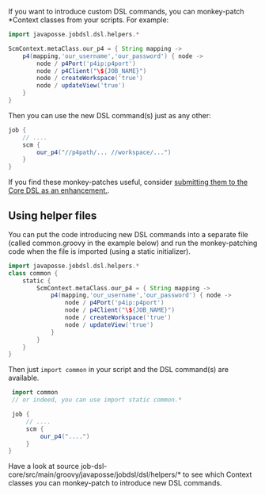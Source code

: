 If you want to introduce custom DSL commands, you can monkey-patch *Context classes from your scripts. For example:
```groovy
import javaposse.jobdsl.dsl.helpers.*

ScmContext.metaClass.our_p4 = { String mapping ->
    p4(mapping,'our_username','our_password') { node ->
        node / p4Port('p4ip:p4port')
        node / p4Client("\${JOB_NAME}")
        node / createWorkspace('true')
        node / updateView('true')
    }
}
```
Then you can use the new DSL command(s) just as any other:
```groovy
job {  
    // ....
    scm {
        our_p4("//p4path/... //workspace/...")
    }
}
```
If you find these monkey-patches useful, consider [submitting them to the Core DSL as an enhancement.](Contributing-to-the-job-dsl-plugin-Project).

## Using helper files

You can put the code introducing new DSL commands into a separate file (called common.groovy in the example below) and run the monkey-patching code when the file is imported (using a static initializer).
```groovy
import javaposse.jobdsl.dsl.helpers.*
class common {
    static {
        ScmContext.metaClass.our_p4 = { String mapping ->
            p4(mapping,'our_username','our_password') { node ->
                node / p4Port('p4ip:p4port')
                node / p4Client("\${JOB_NAME}")
                node / createWorkspace('true')
                node / updateView('true')
            }
        }
    }
}
```
Then just `import common` in your script and the DSL command(s) are available.
```groovy
 import common
 // or indeed, you can use import static common.*

 job {
     // ....
     scm {
         our_p4("....")
     }
}
```
Have a look at source job-dsl-core/src/main/groovy/javaposse/jobdsl/dsl/helpers/* to see which Context classes you can monkey-patch to introduce new DSL commands.